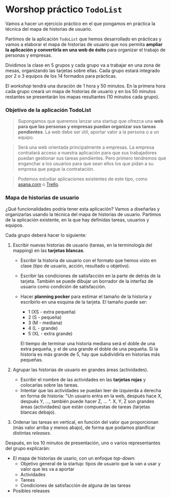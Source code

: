 
# Worshop práctico `TodoList` #

Vamos a hacer un ejercicio práctico en el que pongamos en práctica la
técnica del mapa de historias de usuario.

Partimos de la aplicación `TodoList` que hemos desarrollado en
prácticas y vamos a elaborar el mapa de historias de usuario que nos
permita **ampliar la aplicación y convertirla en una web de éxito**
para organizar el trabajo de personas y empresas.

Dividimos la clase en 5 grupos y cada grupo va a trabajar en una zona
de mesas, organizando las tarjetas sobre ellas. Cada grupo estará
integrado por 2 o 3 equipos de los 14 formados para prácticas.

El _workshop_ tendrá una duración de 1 hora y 50 minutos. En la
primera hora cada grupo creará un mapa de historias de usuario y en
los 50 minutos restantes se presentarán los mapas resultantes (10
minutos cada grupo).

### Objetivo de la aplicación TodoList ###

> Supongamos que queremos lanzar una startup que ofrezca una **web
> para que las personas y empresas puedan organizar sus tareas
> pendientes**. La web debe ser útil, aportar valor a la persona o a
> un equipo.

> Será una web orientada principalmente a empresas. La empresa
> contratará acceso a nuestra aplicación para que sus trabajadores
> puedan gestionar sus tareas pendientes. Pero primero tendremos que
> enganchar a los usuarios para que sean ellos los que pidan a su
> empresa que pague la contratación.

> Podemos estudiar aplicaciones existentes de este tipo, como
> [asana.com](https://asana.com) o [Trello](https://trello.com/).

### Mapa de historias de usuario ###

¿Qué funcionalidades podría tener esta aplicación? Vamos a diseñarlas
y organizarlas usando la técnica del mapa de historias de
usuario. Partimos de la aplicación existente, en la que hay definidas
tareas, usuarios y equipos.

Cada grupo deberá hacer lo siguiente:

1. Escribir nuevas historias de usuario (tareas, en la terminología del
   mapping) en las **tarjetas blancas**.
    - Escribir la historia de usuario con el formato que hemos visto
      en clase (tipo de usuario, acción, resultado u objetivo).
    - Escribir las condiciones de satisfacción en la parte de
      detrás de la tarjeta. También se puede dibujar un borrador de la
      interfaz de usuario como condición de satisfacción.
    - Hacer **planning pocker** para estimar el tamaño de la historia
      y escribirlo en una esquina de la tarjeta. El tamaño puede ser:
      
        - 1 (XS - extra pequeña)
        - 2 (S - pequeña)
        - 3 (M - mediana)
        - 4 (L - grande)
        - 5 (XL - extra grande)
      
      El tiempo de terminar una historia mediana será el doble de una
      extra pequeña, y el de una grande el doble de una pequeña. Si la
      historia es más grande de 5, hay que subdividirla en historias
      más pequeñas.

2. Agrupar las historias de usuario en grandes áreas (actividades). 
    - Escribir el nombre de las actividades en las **tarjetas
      rojas** y colocarlas sobre las tareas.
    - Intentar que las actividades se puedan leer de izquierda
      a derecha en forma de historia: "Un usuario entra en la
      web, después hace X, después Y, ..., también puede hacer
      Z, ... ". X, Y, Z son grandes áreas (actividades) que
      están compuestas de tareas (tarjetas blancas debajo).

3. Ordenar las tareas en vertical, en función del valor que
   proporcionan (más valor arriba y menos abajo), de forma que
   podamos planificar distintas _releases_.

Después, en los 10 minutos de presentación, uno o varios
representantes del grupo explicarán:

- El mapa de historias de usario, con un enfoque _top-down_:
    - Objetivo general de la startup: tipos de usuario que la van a usar y
      valor que les va a aportar
    - Actividades
    - Tareas
    - Condiciones de satisfacción de alguna de las tareas
- Posibles releases


